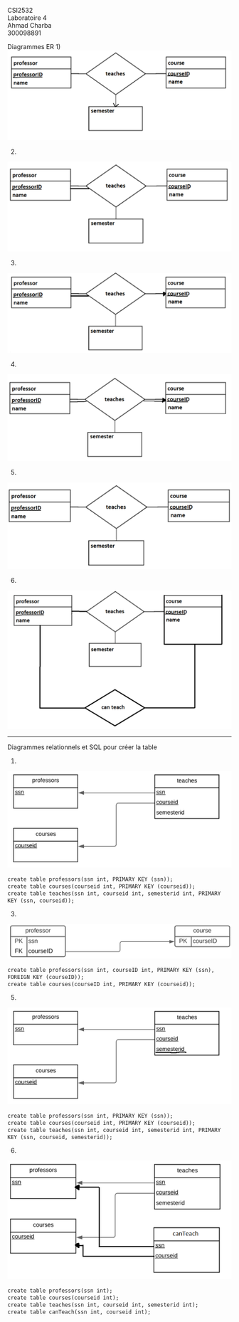 CSI2532\
Laboratoire 4\
Ahmad Charba\
300098891

Diagrammes ER
1)
![Diagram XX](er_01.PNG)

2)
![Diagram XX](er_02.PNG)

3)
![Diagram XX](er_03.PNG)

4)
![Diagram XX](er_04.PNG)

5)
![Diagram XX](er_05.PNG)

6)
![Diagram XX](er_06.PNG)

___

Diagrammes relationnels et SQL pour créer la table

1)
![rel_01](rel_01.PNG)
```
create table professors(ssn int, PRIMARY KEY (ssn));
create table courses(courseid int, PRIMARY KEY (courseid));
create table teaches(ssn int, courseid int, semesterid int, PRIMARY KEY (ssn, courseid));
```

3)
![RM3](RM3.PNG)
```
create table professors(ssn int, courseID int, PRIMARY KEY (ssn), FOREIGN KEY (courseID));
create table courses(courseID int, PRIMARY KEY (courseid));
```
5)

![rel_05](rel_05.png)
```
create table professors(ssn int, PRIMARY KEY (ssn));
create table courses(courseid int, PRIMARY KEY (courseid));
create table teaches(ssn int, courseid int, semesterid int, PRIMARY KEY (ssn, courseid, semesterid));
```

6)
![rel_06](rel_06.PNG)
```
create table professors(ssn int);
create table courses(courseid int);
create table teaches(ssn int, courseid int, semesterid int);
create table canTeach(ssn int, courseid int);
```
